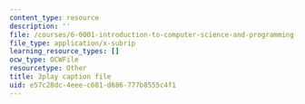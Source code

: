 ```yaml
---
content_type: resource
description: ''
file: /courses/6-0001-introduction-to-computer-science-and-programming-in-python-fall-2016/e57c28dc4eeec681d686777b8555c4f1_MjbuarJ7SE0.srt
file_type: application/x-subrip
learning_resource_types: []
ocw_type: OCWFile
resourcetype: Other
title: 3play caption file
uid: e57c28dc-4eee-c681-d686-777b8555c4f1
---
```


